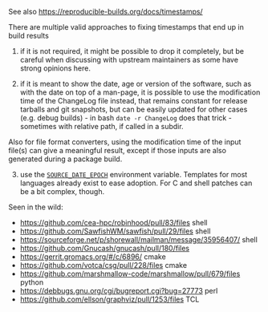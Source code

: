 See also https://reproducible-builds.org/docs/timestamps/

There are multiple valid approaches to fixing timestamps
that end up in build results

1) if it is not required, it might be possible to drop it completely, but be careful when discussing with upstream maintainers as some have strong opinions here.

2) if it is meant to show the date, age or version of the software, such as with the date on top of a man-page, it is possible to use the modification time of the ChangeLog file instead, that remains constant for release tarballs and git snapshots, but can be easily updated for other cases (e.g. debug builds) - in bash `date -r ChangeLog` does that trick - sometimes with relative path, if called in a subdir.

Also for file format converters, using the modification time of the input file(s) can give a meaningful result, except if those inputs are also generated during a package build.

3) use the [`SOURCE_DATE_EPOCH`](https://wiki.debian.org/ReproducibleBuilds/TimestampsProposal) environment variable. Templates for most languages already exist to ease adoption. For C and shell patches can be a bit complex, though.

Seen in the wild:
* https://github.com/cea-hpc/robinhood/pull/83/files shell
* https://github.com/SawfishWM/sawfish/pull/29/files shell
* https://sourceforge.net/p/shorewall/mailman/message/35956407/ shell
* https://github.com/Gnucash/gnucash/pull/180/files
* https://gerrit.gromacs.org/#/c/6896/ cmake
* https://github.com/votca/csg/pull/228/files cmake
* https://github.com/marshmallow-code/marshmallow/pull/679/files python
* https://debbugs.gnu.org/cgi/bugreport.cgi?bug=27773 perl
* https://github.com/ellson/graphviz/pull/1253/files TCL
